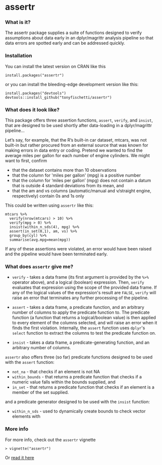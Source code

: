 assertr
===


### What is it?
The assertr package supplies a suite of functions designed to verify
assumptions about data early in an dplyr/magrittr analysis pipeline so that
data errors are spotted early and can be addressed quickly.

### Installation

You can install the latest version on CRAN like this

    install.packages("assertr")

or you can install the bleeding-edge development version like this:

    install.packages("devtools")
    devtools::install_github("tonyfischetti/assertr")

### What does it look like?
This package offers three assertion functions, `assert`, `verify`, and
`insist`, that are designed to be used shortly after data-loading in a
dplyr/magrittr pipeline...

Let’s say, for example, that the R’s built-in car dataset, mtcars, was not 
built-in but rather procured from an external source that was known for making
errors in data entry or coding. Pretend we wanted to find the average
miles per gallon for each number of engine cylinders. We might want to first,
confirm
- that the dataset contains more than 10 observations
- that the column for 'miles per gallon' (mpg) is a positive number
- that the column for ‘miles per gallon’ (mpg) does not contain a datum
that is outside 4 standard deviations from its mean, and
- that the am and vs columns (automatic/manual and v/straight engine,
respectively) contain 0s and 1s only

This could be written using `assertr` like this:


    mtcars %>%
      verify(nrow(mtcars) > 10) %>%
      verify(mpg > 0) %>%
      insist(within_n_sds(4), mpg) %>%
      assert(in_set(0,1), am, vs) %>%
      group_by(cyl) %>%
      summarise(avg.mpg=mean(mpg))


If any of these assertions were violated, an error would have been raised
and the pipeline would have been terminated early.

### What does `assertr` give me?

- `verify` - takes a data frame (its first argument is provided by
the `%>%` operator above), and a logical (boolean) expression. Then, `verify`
evaluates that expression using the scope of the provided data frame. If any
of the logical values of the expression's result are `FALSE`, `verify` will
raise an error that terminates any further processing of the pipeline.
- `assert` - takes a data frame, a predicate function, and an arbitrary
number of columns to apply the predicate function to. The predicate function
(a function that returns a logical/boolean value) is then applied to every
element of the columns selected, and will raise an error when it finds the
first violation.  Internally, the `assert` function uses `dplyr`'s
`select` function to extract the columns to test the predicate function on. 

- `insist` - takes a data frame, a predicate-generating function, and an
arbitrary number of columns.

`assertr` also offers three (so far) predicate functions designed to be used
with the `assert` function:

- `not_na` - that checks if an element is not NA
- `within_bounds` - that returns a predicate function that checks if a numeric
value falls within the bounds supplied, and
- `in_set` - that returns a predicate function that checks if an element is
a member of the set supplied.

and a predicate generator designed to be used with the `insist` function:

- `within_n_sds` - used to dynamically create bounds to check vector elements with

### More info

For more info, check out the `assertr` vignette

    > vignette("assertr")

Or [read it here](http://cran.r-project.org/web/packages/assertr/vignettes/assertr.html)
